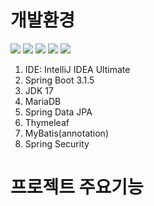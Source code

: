 ﻿# 개발환경
<img src="https://img.shields.io/badge/SpringBoot-6DB33F?style=for-the-badge&logo=Spring Boot&logoColor=white">
<img src="https://img.shields.io/badge/Spring-6DB33F?style=for-the-badge&logo=Spring&logoColor=white">
<img src="https://img.shields.io/badge/SpringSecurity-6DB33F?style=for-the-badge&logo=SpringSecurity&logoColor=white">
<img src="https://img.shields.io/badge/intellijidea-000000?style=for-the-badge&logo=intellijidea&logoColor=white">
<img src="https://img.shields.io/badge/JavaScript-F7DF1E?style=for-the-badge&logo=JavaScript&logoColor=white">



1. IDE: IntelliJ IDEA Ultimate
2. Spring Boot 3.1.5
3. JDK 17
4. MariaDB
5. Spring Data JPA
6. Thymeleaf
7. MyBatis(annotation)
8. Spring Security

# 프로젝트 주요기능


